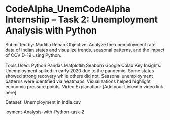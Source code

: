 # CodeAlpha_UnemCodeAlpha Internship – Task 2: Unemployment Analysis with Python
Submitted by: Madiha Rehan
Objective:
Analyze the unemployment rate data of Indian states and visualize trends, seasonal patterns, and the impact of COVID-19 using Python.

Tools Used:
Python
Pandas
Matplotlib
Seaborn
Google Colab
Key Insights:
Unemployment spiked in early 2020 due to the pandemic.
Some states showed strong recovery while others did not.
Seasonal unemployment patterns were identified via heatmaps.
Visualizations helped highlight economic pressure points.
Video Explanation:
[Add your LinkedIn video link here]

Dataset:
Unemployment in India.csv

loyment-Analysis-with-Python-task-2
